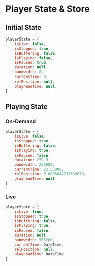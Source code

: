 # Player State & Store

## Initial State

```javascript
playerState = {
    isLive: false,
    isStopped: true,
    isBuffering: false,
    isPlaying: false,
    isPaused: true,
    duration: null,
    bandwidth: 0,
    currentTime: 0,
    relPosition: null,
    playheadTime: null,
}
```

## Playing State

### On-Demand

```javascript
playerState = {
    isLive: false,
    isStopped: true,
    isBuffering: false,
    isPlaying: true,
    isPaused: false,
    duration: 279.9,
    bandwidth: 256000,
    currentTime: 22.55008,
    relPosition: 0.0805647731332619,
    playheadTime: null
}
```

### Live

```javascript
playerState = {
    isLive: true,
    isStopped: true,
    isBuffering: false,
    isPlaying: true,
    isPaused: false,
    duration: null,
    bandwidth: 563200,
    currentTime: DateTime,
    relPosition: null,
    playheadTime: DateTime
}
```